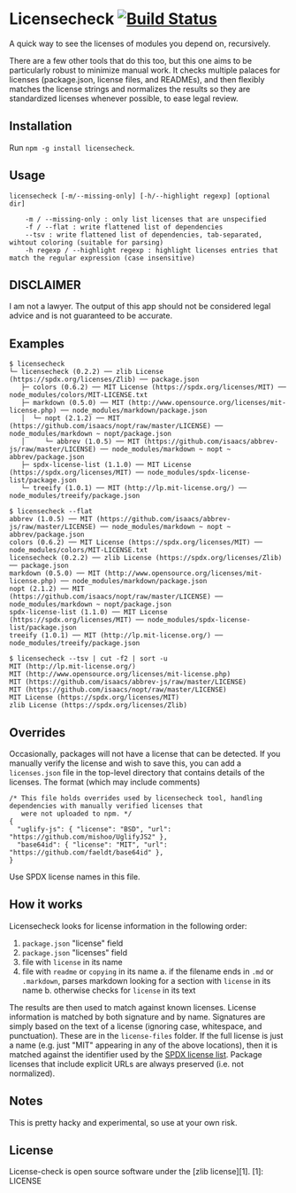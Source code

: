 Licensecheck [![Build Status](https://travis-ci.org/marcello3d/node-licensecheck.png)](https://travis-ci.org/marcello3d/node-licensecheck)
============

A quick way to see the licenses of modules you depend on, recursively.

There are a few other tools that do this too, but this one aims to be particularly robust to minimize manual work.
It checks multiple palaces for licenses (package.json, license files, and READMEs), and then flexibly matches
the license strings and normalizes the results so they are standardized licenses whenever possible, to ease
legal review.


Installation
------------

Run `npm -g install licensecheck`.

Usage
-----
```
licensecheck [-m/--missing-only] [-h/--highlight regexp] [optional dir]

    -m / --missing-only : only list licenses that are unspecified
    -f / --flat : write flattened list of dependencies
    --tsv : write flattened list of dependencies, tab-separated, wihtout coloring (suitable for parsing)
    -h regexp / --highlight regexp : highlight licenses entries that match the regular expression (case insensitive)

```

DISCLAIMER
----------

I am not a lawyer. The output of this app should not be considered legal advice and is not guaranteed to be accurate.

Examples
--------

```
$ licensecheck
└─ licensecheck (0.2.2) ── zlib License (https://spdx.org/licenses/Zlib) ── package.json
   ├─ colors (0.6.2) ── MIT License (https://spdx.org/licenses/MIT) ── node_modules/colors/MIT-LICENSE.txt
   ├─ markdown (0.5.0) ── MIT (http://www.opensource.org/licenses/mit-license.php) ── node_modules/markdown/package.json
   │  └─ nopt (2.1.2) ── MIT (https://github.com/isaacs/nopt/raw/master/LICENSE) ── node_modules/markdown ~ nopt/package.json
   │     └─ abbrev (1.0.5) ── MIT (https://github.com/isaacs/abbrev-js/raw/master/LICENSE) ── node_modules/markdown ~ nopt ~ abbrev/package.json
   ├─ spdx-license-list (1.1.0) ── MIT License (https://spdx.org/licenses/MIT) ── node_modules/spdx-license-list/package.json
   └─ treeify (1.0.1) ── MIT (http://lp.mit-license.org/) ── node_modules/treeify/package.json

$ licensecheck --flat
abbrev (1.0.5) ── MIT (https://github.com/isaacs/abbrev-js/raw/master/LICENSE) ── node_modules/markdown ~ nopt ~ abbrev/package.json
colors (0.6.2) ── MIT License (https://spdx.org/licenses/MIT) ── node_modules/colors/MIT-LICENSE.txt
licensecheck (0.2.2) ── zlib License (https://spdx.org/licenses/Zlib) ── package.json
markdown (0.5.0) ── MIT (http://www.opensource.org/licenses/mit-license.php) ── node_modules/markdown/package.json
nopt (2.1.2) ── MIT (https://github.com/isaacs/nopt/raw/master/LICENSE) ── node_modules/markdown ~ nopt/package.json
spdx-license-list (1.1.0) ── MIT License (https://spdx.org/licenses/MIT) ── node_modules/spdx-license-list/package.json
treeify (1.0.1) ── MIT (http://lp.mit-license.org/) ── node_modules/treeify/package.json

$ licensecheck --tsv | cut -f2 | sort -u
MIT (http://lp.mit-license.org/)
MIT (http://www.opensource.org/licenses/mit-license.php)
MIT (https://github.com/isaacs/abbrev-js/raw/master/LICENSE)
MIT (https://github.com/isaacs/nopt/raw/master/LICENSE)
MIT License (https://spdx.org/licenses/MIT)
zlib License (https://spdx.org/licenses/Zlib)
```

Overrides
---------

Occasionally, packages will not have a license that can be detected. If you manually verify the license and wish
to save this, you can add a `licenses.json` file in the top-level directory that contains details of the licenses.
The format (which may include comments)

````
/* This file holds overrides used by licensecheck tool, handling dependencies with manually verified licenses that
   were not uploaded to npm. */
{
  "uglify-js": { "license": "BSD", "url": "https://github.com/mishoo/UglifyJS2" },
  "base64id": { "license": "MIT", "url": "https://github.com/faeldt/base64id" },
}
````

Use SPDX license names in this file.

How it works
------------

Licensecheck looks for license information in the following order:

1. `package.json` "license" field
2. `package.json` "licenses" field
3. file with `license` in its name
4. file with `readme` or `copying` in its name
    a. if the filename ends in `.md` or `.markdown`, parses markdown looking for a section with `license` in its name
    b. otherwise checks for `license` in its text

The results are then used to match against known licenses. License information is matched by both signature and by
name. Signatures are simply based on the text of a license (ignoring case, whitespace, and punctuation).
These are in the `license-files` folder. If the full license is just a name (e.g. just "MIT" appearing in any of the
above locations), then it is matched against the identifier used by the [SPDX license list](http://spdx.org/licenses/).
Package licenses that include explicit URLs are always preserved (i.e. not normalized).


Notes
-----

This is pretty hacky and experimental, so use at your own risk. 

License
-------

License-check is open source software under the [zlib license][1].
[1]: LICENSE
